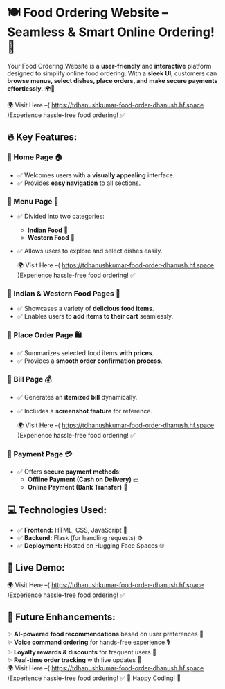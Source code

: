 # 🍽️ Food Ordering Website – Seamless & Smart Online Ordering! 🚀

Your Food Ordering Website is a **user-friendly** and **interactive** platform designed to simplify online food ordering. With a **sleek UI**, customers can **browse menus, select dishes, place orders, and make secure payments effortlessly**. 🌍🍕

🌍 Visit Here –( https://tdhanushkumar-food-order-dhanush.hf.space )Experience hassle-free food ordering! ✅

## 🔥 Key Features:

### 🔹 Home Page 🏠
- ✅ Welcomes users with a **visually appealing** interface.
- ✅ Provides **easy navigation** to all sections.

### 🔹 Menu Page 📜
- ✅ Divided into two categories:
  - **Indian Food** 🍛
  - **Western Food** 🍔
- ✅ Allows users to explore and select dishes easily.

  🌍 Visit Here –( https://tdhanushkumar-food-order-dhanush.hf.space )Experience hassle-free food ordering! ✅

### 🔹 Indian & Western Food Pages 🥘
- ✅ Showcases a variety of **delicious food items**.
- ✅ Enables users to **add items to their cart** seamlessly.

### 🔹 Place Order Page 🛍️
- ✅ Summarizes selected food items **with prices**.
- ✅ Provides a **smooth order confirmation process**.

### 🔹 Bill Page 💰
- ✅ Generates an **itemized bill** dynamically.
- ✅ Includes a **screenshot feature** for reference.

  🌍 Visit Here –( https://tdhanushkumar-food-order-dhanush.hf.space )Experience hassle-free food ordering! ✅

### 🔹 Payment Page 💳
- ✅ Offers **secure payment methods**:
  - **Offline Payment (Cash on Delivery)** 💵
  - **Online Payment (Bank Transfer)** 🏦

## 💻 Technologies Used:

- ✅ **Frontend:** HTML, CSS, JavaScript 🎨
- ✅ **Backend:** Flask (for handling requests) ⚙️
- ✅ **Deployment:** Hosted on Hugging Face Spaces 🌐

## 🚀 Live Demo:

🌍 Visit Here –( https://tdhanushkumar-food-order-dhanush.hf.space )Experience hassle-free food ordering! ✅

## 🔮 Future Enhancements:

✨ **AI-powered food recommendations** based on user preferences 🤖  
✨ **Voice command ordering** for hands-free experience 🎙️  
✨ **Loyalty rewards & discounts** for frequent users 🎁  
✨ **Real-time order tracking** with live updates 📍  
🌍 Visit Here –( https://tdhanushkumar-food-order-dhanush.hf.space )Experience hassle-free food ordering! ✅
🚀 Happy Coding! 🎉
